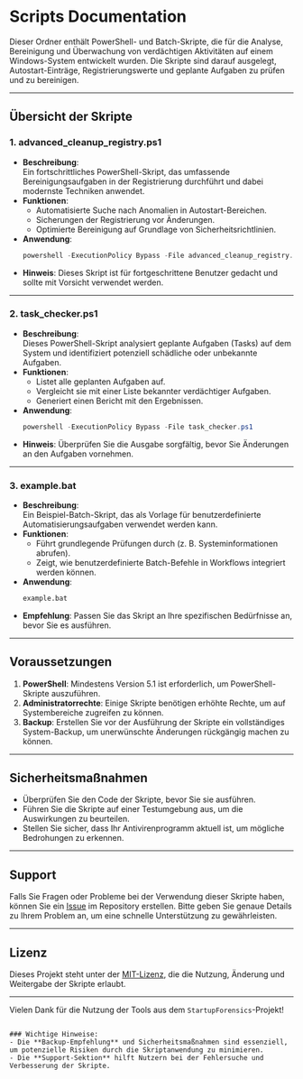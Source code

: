 # Scripts Documentation

Dieser Ordner enthält PowerShell- und Batch-Skripte, die für die Analyse, Bereinigung und Überwachung von verdächtigen Aktivitäten auf einem Windows-System entwickelt wurden. Die Skripte sind darauf ausgelegt, Autostart-Einträge, Registrierungswerte und geplante Aufgaben zu prüfen und zu bereinigen.

---

## Übersicht der Skripte

### 1. **advanced_cleanup_registry.ps1**
- **Beschreibung**:  
  Ein fortschrittliches PowerShell-Skript, das umfassende Bereinigungsaufgaben in der Registrierung durchführt und dabei modernste Techniken anwendet.
- **Funktionen**:
  - Automatisierte Suche nach Anomalien in Autostart-Bereichen.
  - Sicherungen der Registrierung vor Änderungen.
  - Optimierte Bereinigung auf Grundlage von Sicherheitsrichtlinien.
- **Anwendung**:
  ```powershell
  powershell -ExecutionPolicy Bypass -File advanced_cleanup_registry.ps1
  ```
- **Hinweis**: Dieses Skript ist für fortgeschrittene Benutzer gedacht und sollte mit Vorsicht verwendet werden.

---

### 2. **task_checker.ps1**
- **Beschreibung**:  
  Dieses PowerShell-Skript analysiert geplante Aufgaben (Tasks) auf dem System und identifiziert potenziell schädliche oder unbekannte Aufgaben.
- **Funktionen**:
  - Listet alle geplanten Aufgaben auf.
  - Vergleicht sie mit einer Liste bekannter verdächtiger Aufgaben.
  - Generiert einen Bericht mit den Ergebnissen.
- **Anwendung**:
  ```powershell
  powershell -ExecutionPolicy Bypass -File task_checker.ps1
  ```
- **Hinweis**: Überprüfen Sie die Ausgabe sorgfältig, bevor Sie Änderungen an den Aufgaben vornehmen.

---

### 3. **example.bat**
- **Beschreibung**:  
  Ein Beispiel-Batch-Skript, das als Vorlage für benutzerdefinierte Automatisierungsaufgaben verwendet werden kann.
- **Funktionen**:
  - Führt grundlegende Prüfungen durch (z. B. Systeminformationen abrufen).
  - Zeigt, wie benutzerdefinierte Batch-Befehle in Workflows integriert werden können.
- **Anwendung**:
  ```cmd
  example.bat
  ```
- **Empfehlung**: Passen Sie das Skript an Ihre spezifischen Bedürfnisse an, bevor Sie es ausführen.

---

## Voraussetzungen
1. **PowerShell**: Mindestens Version 5.1 ist erforderlich, um PowerShell-Skripte auszuführen.
2. **Administratorrechte**: Einige Skripte benötigen erhöhte Rechte, um auf Systembereiche zugreifen zu können.
3. **Backup**: Erstellen Sie vor der Ausführung der Skripte ein vollständiges System-Backup, um unerwünschte Änderungen rückgängig machen zu können.

---

## Sicherheitsmaßnahmen
- Überprüfen Sie den Code der Skripte, bevor Sie sie ausführen.
- Führen Sie die Skripte auf einer Testumgebung aus, um die Auswirkungen zu beurteilen.
- Stellen Sie sicher, dass Ihr Antivirenprogramm aktuell ist, um mögliche Bedrohungen zu erkennen.

---

## Support
Falls Sie Fragen oder Probleme bei der Verwendung dieser Skripte haben, können Sie ein [Issue](https://github.com/) im Repository erstellen. Bitte geben Sie genaue Details zu Ihrem Problem an, um eine schnelle Unterstützung zu gewährleisten.

---

## Lizenz
Dieses Projekt steht unter der [MIT-Lizenz](../LICENSE), die die Nutzung, Änderung und Weitergabe der Skripte erlaubt.

---

Vielen Dank für die Nutzung der Tools aus dem `StartupForensics`-Projekt!
```

### Wichtige Hinweise:
- Die **Backup-Empfehlung** und Sicherheitsmaßnahmen sind essenziell, um potenzielle Risiken durch die Skriptanwendung zu minimieren.
- Die **Support-Sektion** hilft Nutzern bei der Fehlersuche und Verbesserung der Skripte.
